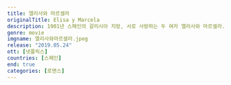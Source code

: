 ```yaml
---
title: 엘리사와 마르셀라
originalTitle: Elisa y Marcela
description: 1901년 스페인의 갈리시아 지방, 서로 사랑하는 두 여자 엘리사와 마르셀라. 가톨릭교회가 금지하는 결혼을 하기 위해 엘리사는 남자로 위장한다. 실화에 기초한 작품.
genre: movie
imgname: 엘리사와마르셀라.jpeg
release: "2019.05.24"
ott: [넷플릭스]
countries: [스페인]
end: true
categories: [로맨스]
---
```

